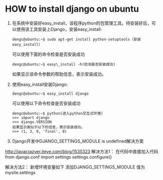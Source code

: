 # HOW to install django on ubuntu

1. 在系统中安装好easy\_install，该程序python的包管理工具。待安装好后，可以使用该工具安装上Django，安装easy\_install:
	
	```
	dengc@ubuntu:~$ sudo apt-get install python-setuptools（安装easy_install）
	```
	
	可以使用下面的命令检查是否安装成功
	
	```
	dengc@ubuntu:~$ easy\_install -h(检测是否安装成功)
	```

	如果显示该命令参数的帮助信息，表示安装成功。

2. 使用easy\_install安装Django:

	```
	dengc@ubuntu:~$ easy_install django
	```

	可以使用以下命令检查是否安装成功

	```
	dengc@ubuntu:~$ python(进入python交互式环境)
	>>> import django
	>>> django.VERSION
	如果显示类似于以下的信息，表示安装成功。
	>>> (1, 3, 0, 'final', 0)
	```

3.  Django开发中DJANGO\_SETTINGS\_MODULE is undefined解决方案

http://javacrazyer.iteye.com/blog/1535323
解决方法1： 在代码中直接加入代码
from django.conf import settings
settings.configure()

解决方法2：
新增环境变量如下
添加DJANGO\_SETTINGS\_MODULE 值为mysite.settings 
		
